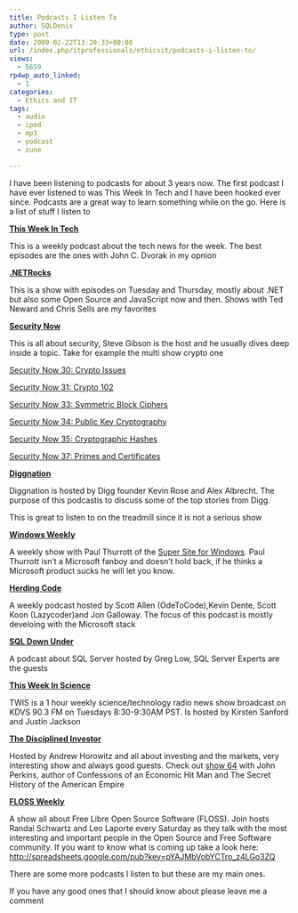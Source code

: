 ```yaml
---
title: Podcasts I Listen To
author: SQLDenis
type: post
date: 2009-02-22T13:20:33+00:00
url: /index.php/itprofessionals/ethicsit/podcasts-i-listen-to/
views:
  - 5659
rp4wp_auto_linked:
  - 1
categories:
  - Ethics and IT
tags:
  - audio
  - ipod
  - mp3
  - podcast
  - zune

---
```

I have been listening to podcasts for about 3 years now. The first podcast I have ever listened to was This Week In Tech and I have been hooked ever since. Podcasts are a great way to learn something while on the go. Here is a list of stuff I listen to

**[This Week In Tech][1]**
  
This is a weekly podcast about the tech news for the week. The best episodes are the ones with John C. Dvorak in my opnion

**[.NETRocks][2]**
  
This is a show with episodes on Tuesday and Thursday, mostly about .NET but also some Open Source and JavaScript now and then. Shows with Ted Neward and Chris Sells are my favorites

**[Security Now][3]**
  
This is all about security, Steve Gibson is the host and he usually dives deep inside a topic. Take for example the multi show crypto one
  
[Security Now 30: Crypto Issues][4]
  
[Security Now 31: Crypto 102][5]
  
[Security Now 33: Symmetric Block Ciphers][6]
  
[Security Now 34: Public Key Cryptography][7]
  
[Security Now 35: Cryptographic Hashes][8]
  
[Security Now 37: Primes and Certificates][9]

**[Diggnation][10]**
  
Diggnation is hosted by Digg founder Kevin Rose and Alex Albrecht. The purpose of this podcastis to discuss some of the top stories from Digg.
  
This is great to listen to on the treadmill since it is not a serious show

**[Windows Weekly][11]**
  
A weekly show with Paul Thurrott of the [Super Site for Windows][12]. Paul Thurrott isn&#8217;t a Microsoft fanboy and doesn&#8217;t hold back, if he thinks a Microsoft product sucks he will let you know.

**[Herding Code][13]**
  
A weekly podcast hosted by Scott Allen (OdeToCode),Kevin Dente, Scott Koon (Lazycoder)and Jon Galloway. The focus of this podcast is mostly develoing with the Microsoft stack

**[SQL Down Under][14]**
  
A podcast about SQL Server hosted by Greg Low, SQL Server Experts are the guests

**[This Week In Science][15]**
  
TWIS is a 1 hour weekly science/technology radio news show broadcast on KDVS 90.3 FM on Tuesdays 8:30-9:30AM PST. Is hosted by Kirsten Sanford and Justin Jackson

**[The Disciplined Investor][16]**
  
Hosted by Andrew Horowitz and all about investing and the markets, very interesting show and always good guests. Check out [show 64][17] with John Perkins, author of Confessions of an Economic Hit Man and The Secret History of the American Empire

**[FLOSS Weekly][18]**
  
A show all about Free Libre Open Source Software (FLOSS). Join hosts Randal Schwartz and Leo Laporte every Saturday as they talk with the most interesting and important people in the Open Source and Free Software community. If you want to know what is coming up take a look here: http://spreadsheets.google.com/pub?key=pYAJMbVobYCTro_z4LGo3ZQ

There are some more podcasts I listen to but these are my main ones.

If you have any good ones that I should know about please leave me a comment

 [1]: http://twit.tv/twit
 [2]: http://www.dotnetrocks.com/
 [3]: http://twit.tv/sn
 [4]: http://twit.tv/sn30
 [5]: http://twit.tv/sn31
 [6]: http://twit.tv/sn33
 [7]: http://twit.tv/sn34
 [8]: http://twit.tv/sn35
 [9]: http://twit.tv/sn37
 [10]: http://revision3.com/diggnation/
 [11]: http://twit.tv/ww
 [12]: http://winsupersite.com/
 [13]: http://herdingcode.com/
 [14]: http://www.sqldownunder.com/PreviousShows/tabid/98/Default.aspx
 [15]: http://www.twis.org/
 [16]: http://www.thedisciplinedinvestor.com/blog/category/podcasts/
 [17]: http://www.thedisciplinedinvestor.com/blog/2008/07/06/tdi-podcast-64-perkins-economic-hitman/
 [18]: http://twit.tv/FLOSS